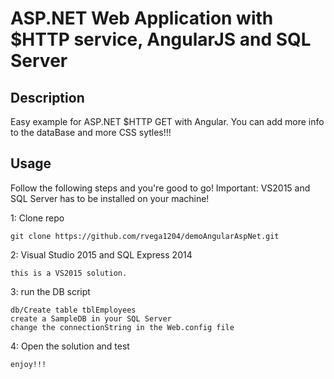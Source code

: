 # ASP.NET Web Application with $HTTP service,  AngularJS and SQL Server

## Description
Easy example for ASP.NET $HTTP GET with Angular. You can add more info to the dataBase and more CSS sytles!!!

## Usage
Follow the following steps and you're good to go! Important: VS2015 and SQL Server has to be installed on your machine!

1: Clone repo
```
git clone https://github.com/rvega1204/demoAngularAspNet.git
```
2: Visual Studio 2015 and SQL Express 2014
```
this is a VS2015 solution.
```
3: run the DB script
```
db/Create table tblEmployees
create a SampleDB in your SQL Server
change the connectionString in the Web.config file
```
4: Open the solution and test
```
enjoy!!!
```
